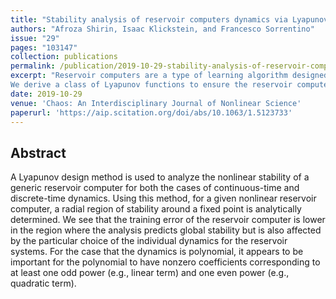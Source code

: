 ```yaml
---
title: "Stability analysis of reservoir computers dynamics via Lyapunov functions"
authors: "Afroza Shirin, Isaac Klickstein, and Francesco Sorrentino"
issue: "29"
pages: "103147"
collection: publications
permalink: /publication/2019-10-29-stability-analysis-of-reservoir-compters-dynamics-via-lyapunov-functions
excerpt: "Reservoir computers are a type of learning algorithm designed to learn dynamical systems.
We derive a class of Lyapunov functions to ensure the reservoir computer remains stable while also demonstrating that reservoir computers which are <i>barely</i> stable are the best at representing unknown dynamical systems."
date: 2019-10-29
venue: 'Chaos: An Interdisciplinary Journal of Nonlinear Science'
paperurl: 'https://aip.scitation.org/doi/abs/10.1063/1.5123733'
---
```

## Abstract
A Lyapunov design method is used to analyze the nonlinear stability of a generic reservoir computer for both the cases of continuous-time and discrete-time dynamics. Using this method, for a given nonlinear reservoir computer, a radial region of stability around a fixed point is analytically determined. We see that the training error of the reservoir computer is lower in the region where the analysis predicts global stability but is also affected by the particular choice of the individual dynamics for the reservoir systems. For the case that the dynamics is polynomial, it appears to be important for the polynomial to have nonzero coefficients corresponding to at least one odd power (e.g., linear term) and one even power (e.g., quadratic term).
